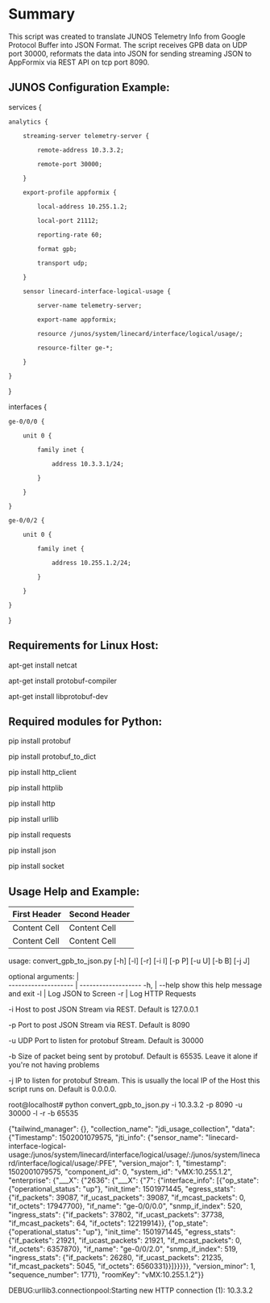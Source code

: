 # Summary

This script was created to translate JUNOS Telemetry Info from Google Protocol Buffer into JSON Format.  The script receives GPB data on UDP port 30000, reformats the data into JSON for sending streaming JSON to AppFormix via REST API on tcp port 8090.

## JUNOS Configuration Example:

services {

    analytics {
    
        streaming-server telemetry-server {
        
            remote-address 10.3.3.2;
            
            remote-port 30000;
            
        }
        
        export-profile appformix {
        
            local-address 10.255.1.2;
            
            local-port 21112;
            
            reporting-rate 60;
            
            format gpb;
            
            transport udp;
            
        }
        
        sensor linecard-interface-logical-usage {
        
            server-name telemetry-server;
            
            export-name appformix;
            
            resource /junos/system/linecard/interface/logical/usage/;
            
            resource-filter ge-*;
            
        }
        
    }
    
}

interfaces {

    ge-0/0/0 {
    
        unit 0 {
        
            family inet {
            
                address 10.3.3.1/24;
                
            }
            
        }
        
    }
    
    ge-0/0/2 {
    
        unit 0 {
        
            family inet {
            
                address 10.255.1.2/24;
                
            }
            
        }
        
    }
    
}

## Requirements for Linux Host:

apt-get install netcat

apt-get install protobuf-compiler

apt-get install libprotobuf-dev

## Required modules for Python:

pip install protobuf

pip install protobuf_to_dict

pip install http_client

pip install httplib

pip install http

pip install urllib

pip install requests

pip install json

pip install socket

## Usage Help and Example:

First Header  | Second Header
------------- | -------------
Content Cell  | Content Cell
Content Cell  | Content Cell
         
usage: convert_gpb_to_json.py [-h] [-l] [-r] [-i I] [-p P] [-u U] [-b B] [-j J]

optional arguments:  |    
-------------------- | -------------------
  -h,                |  --help  show this help message and exit
  -l                 |  Log JSON to Screen
  -r                 |  Log HTTP Requests
  
  -i          Host to post JSON Stream via REST. Default is 127.0.0.1
  
  -p          Port to post JSON Stream via REST. Default is 8090
  
  -u          UDP Port to listen for protobuf Stream. Default is 30000
  
  -b          Size of packet being sent by protobuf. Default is 65535. Leave it alone if you're not having problems
              
  -j          IP to listen for protobuf Stream. This is usually the local IP of the Host this script runs on. Default is 0.0.0.0.


root@localhost# python convert_gpb_to_json.py -i 10.3.3.2 -p 8090 -u 30000 -l -r -b 65535

{"tailwind_manager": {}, "collection_name": "jdi_usage_collection", "data": {"Timestamp": 1502001079575, "jti_info": {"sensor_name": "linecard-interface-logical-usage:/junos/system/linecard/interface/logical/usage/:/junos/system/linecard/interface/logical/usage/:PFE", "version_major": 1, "timestamp": 1502001079575, "component_id": 0, "system_id": "vMX:10.255.1.2", "enterprise": {"___X": {"2636": {"___X": {"7": {"interface_info": [{"op_state": {"operational_status": "up"}, "init_time": 1501971445, "egress_stats": {"if_packets": 39087, "if_ucast_packets": 39087, "if_mcast_packets": 0, "if_octets": 17947700}, "if_name": "ge-0/0/0.0", "snmp_if_index": 520, "ingress_stats": {"if_packets": 37802, "if_ucast_packets": 37738, "if_mcast_packets": 64, "if_octets": 12219914}}, {"op_state": {"operational_status": "up"}, "init_time": 1501971445, "egress_stats": {"if_packets": 21921, "if_ucast_packets": 21921, "if_mcast_packets": 0, "if_octets": 6357870}, "if_name": "ge-0/0/2.0", "snmp_if_index": 519, "ingress_stats": {"if_packets": 26280, "if_ucast_packets": 21235, "if_mcast_packets": 5045, "if_octets": 6560331}}]}}}}}, "version_minor": 1, "sequence_number": 1771}, "roomKey": "vMX:10.255.1.2"}}

DEBUG:urllib3.connectionpool:Starting new HTTP connection (1): 10.3.3.2

